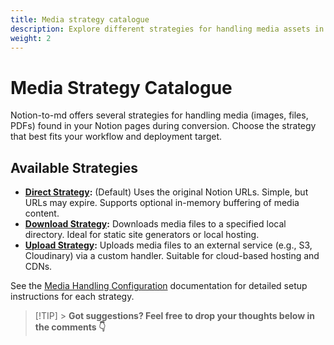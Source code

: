```yaml
---
title: Media strategy catalogue
description: Explore different strategies for handling media assets in notion-to-md.
weight: 2
---
```


# Media Strategy Catalogue

Notion-to-md offers several strategies for handling media (images, files, PDFs) found in your Notion pages during conversion. Choose the strategy that best fits your workflow and deployment target.

## Available Strategies

- **[Direct Strategy](../../docs/v4/concepts/configuration/#direct-strategy):** (Default) Uses the original Notion URLs. Simple, but URLs may expire. Supports optional in-memory buffering of media content.
- **[Download Strategy](../../docs/v4/concepts/configuration/#download-strategy):** Downloads media files to a specified local directory. Ideal for static site generators or local hosting.
- **[Upload Strategy](../../docs/v4/concepts/configuration/#upload-strategy):** Uploads media files to an external service (e.g., S3, Cloudinary) via a custom handler. Suitable for cloud-based hosting and CDNs.

See the [Media Handling Configuration](../../docs/v4/concepts/configuration/#media-handling-configuration) documentation for detailed setup instructions for each strategy.

> [!TIP] > **Got suggestions? Feel free to drop your thoughts below in the comments 👇**
